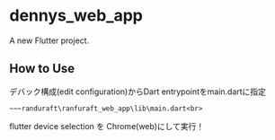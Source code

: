 # dennys_web_app

A new Flutter project.

## How to Use
デバック構成(edit configuration)からDart entrypointをmain.dartに指定<br>
```shell
~~~randuraft\ranfuraft_web_app\lib\main.dart<br>
```

flutter device selection を Chrome(web)にして実行！